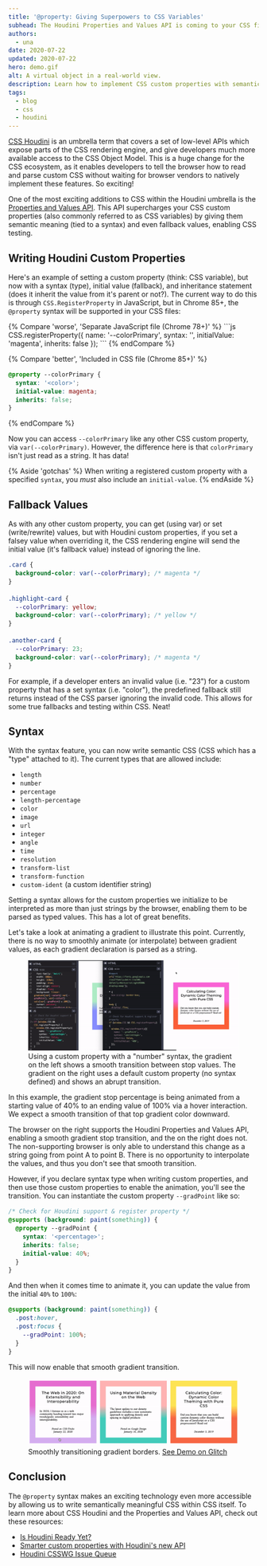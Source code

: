 ```yaml
---
title: '@property: Giving Superpowers to CSS Variables'
subhead: The Houdini Properties and Values API is coming to your CSS file in Chrome 85.
authors:
  - una
date: 2020-07-22
updated: 2020-07-22
hero: demo.gif
alt: A virtual object in a real-world view.
description: Learn how to implement CSS custom properties with semantic typing, a fallback value, and more, directly in your CSS file.
tags:
  - blog
  - css
  - houdini
---
```


[CSS Houdini](https://ishoudinireadyyet.com) is an umbrella term that covers a set of low-level APIs which expose parts of the CSS rendering engine, and give developers much more available access to the CSS Object Model. This is a huge change for the CSS ecosystem, as it enables developers to tell the browser how to read and parse custom CSS without waiting for browser vendors to natively implement these features. So exciting!

One of the most exciting additions to CSS within the Houdini umbrella is the [Properties and Values API](https://developer.mozilla.org/en-US/docs/Web/API/CSS_Properties_and_Values_API). This API supercharges your CSS custom properties (also commonly referred to as CSS variables) by giving them semantic meaning (tied to a syntax) and even fallback values, enabling CSS testing.

## Writing Houdini Custom Properties

Here's an example of setting a custom property (think: CSS variable), but now with a syntax (type), initial value (fallback), and inheritance statement (does it inherit the value from it's parent or not?). The current way to do this is through `CSS.RegisterProperty` in JavaScript, but in Chrome 85+, the `@property` syntax will be supported in your CSS files:

<div class="w-columns">
{% Compare 'worse', 'Separate JavaScript file (Chrome 78+)' %}
```js
CSS.registerProperty({
  name: '--colorPrimary',
  syntax: '<color>',
  initialValue: 'magenta',
  inherits: false
});
```
{% endCompare %}

{% Compare 'better', 'Included in CSS file (Chrome 85+)' %}
```css
@property --colorPrimary {
  syntax: '<color>';
  initial-value: magenta;
  inherits: false;
}
```
{% endCompare %}
</div>

Now you can access `--colorPrimary` like any other CSS custom property, via `var(--colorPrimary)`. However, the difference here is that `colorPrimary` isn't just read as a string. It has data!

{% Aside 'gotchas' %}
  When writing a registered custom property with a specified `syntax`, you *must* also include an `initial-value`.
{% endAside %}

## Fallback Values

As with any other custom property, you can get (using var) or set (write/rewrite) values, but with Houdini custom properties, if you set a falsey value when overriding it, the CSS rendering engine will send the initial value (it's fallback value) instead of ignoring the line.

```css
.card {
  background-color: var(--colorPrimary); /* magenta */
}

.highlight-card {
  --colorPrimary: yellow;
  background-color: var(--colorPrimary); /* yellow */
}

.another-card {
  --colorPrimary: 23;
  background-color: var(--colorPrimary); /* magenta */
}
```

For example, if a developer enters an invalid value (i.e. "23")  for a custom property that has a set syntax (i.e. "color"), the predefined fallback still returns instead of the CSS parser ignoring the invalid code. This allows for some true fallbacks and testing within CSS. Neat!

## Syntax

With the syntax feature, you can now write semantic CSS (CSS which has a "type" attached to it). The current types that are allowed include:

- `length`
- `number`
- `percentage`
- `length-percentage`
- `color`
- `image`
- `url`
- `integer`
- `angle`
- `time`
- `resolution`
- `transform-list`
- `transform-function`
- `custom-ident` (a custom identifier string)


Setting a syntax allows for the custom properties we initialize to be interpreted as more than just strings by the browser, enabling them to be parsed as typed values. This has a lot of great benefits.

Let's take a look at animating a gradient to illustrate this point. Currently, there is no way to smoothly animate (or interpolate) between gradient values, as each gradient declaration is parsed as a string. 

<figure class="w-figure w-figure--fullbleed">
  <img src="support1.gif" alt="">
  <figcaption class="w-figcaption w-figcaption--fullbleed">
    Using a custom property with a "number" syntax, the gradient on the left shows a smooth transition between stop values. The gradient on the right uses a default custom property (no syntax defined) and shows an abrupt transition.
  </figcaption>
</figure>

In this example, the gradient stop percentage is being animated from a starting value of 40% to an ending value of 100% via a hover interaction. We expect a smooth transition of that top gradient color downward.

The browser on the right supports the Houdini Properties and Values API, enabling a smooth gradient stop transition, and the on the right does not. The non-supporting browser is only able to understand this change as a string going from point A to point B. There is no opportunity to interpolate the values, and thus you don't see that smooth transition.

However, if you declare syntax type when writing custom properties, and then use those custom properties to enable the animation, you'll see the transition. You can instantiate the custom property `--gradPoint` like so:

```css
/* Check for Houdini support & register property */
@supports (background: paint(something)) {
  @property --gradPoint {
    syntax: '<percentage>';
    inherits: false;
    initial-value: 40%;
  }
}
```

And then when it comes time to animate it, you can update the value from the initial `40%` to `100%`:

```css
@supports (background: paint(something)) {
  .post:hover,
  .post:focus {
    --gradPoint: 100%;
  }
}
```

This will now enable that smooth gradient transition.

<figure class="w-figure w-figure--fullbleed">
  <img src="demo.gif" alt="">
  <figcaption class="w-figcaption w-figcaption--fullbleed">
    Smoothly transitioning gradient borders. <a href="https://glitch.com/~houdini-gradient-borders">See Demo on Glitch</a>
  </figcaption>
</figure>

## Conclusion 

The `@property` syntax makes an exciting technology even more accessible by allowing us to write semantically meaningful CSS within CSS itself. To learn more about CSS Houdini and the Properties and Values API, check out these resources:

- [Is Houdini Ready Yet?](http://ishoudinireadyyet.com/)
- [Smarter custom properties with Houdini's new API](https://web.dev/css-props-and-vals/)
- [Houdini CSSWG Issue Queue](https://github.com/w3c/css-houdini-drafts/issues)
